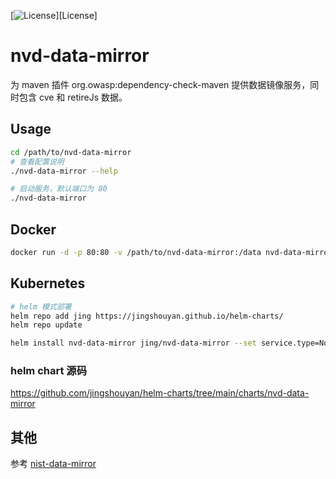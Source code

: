 [![License](https://img.shields.io/badge/license-Apache%202.0-brightgreen.svg)][License]
# nvd-data-mirror

为 maven 插件 org.owasp:dependency-check-maven 提供数据镜像服务，同时包含 cve 和 retireJs 数据。

## Usage

```bash
cd /path/to/nvd-data-mirror
# 查看配置说明
./nvd-data-mirror --help

# 启动服务，默认端口为 80
./nvd-data-mirror
```

## Docker

```bash
docker run -d -p 80:80 -v /path/to/nvd-data-mirror:/data nvd-data-mirror:latest
```

## Kubernetes


```bash
# helm 模式部署
helm repo add jing https://jingshouyan.github.io/helm-charts/
helm repo update

helm install nvd-data-mirror jing/nvd-data-mirror --set service.type=NodePort --set service.nodePort=30010

```

### helm chart 源码

https://github.com/jingshouyan/helm-charts/tree/main/charts/nvd-data-mirror

## 其他

参考 [nist-data-mirror](https://github.com/stevespringett/nist-data-mirror)
